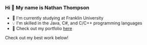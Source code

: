 ### Hi 👋 My name is Nathan Thompson

- 📖 I'm currently studying at Franklin University
- 💡 I'm skilled in the Java, C#, and C/C++ programming languages
- 📄 Check out my portfolio [here](https://www.nathanthomp.com)

Check out my best work below!
